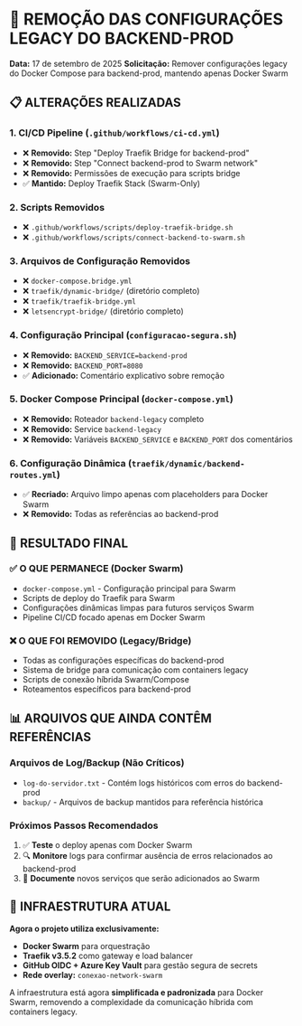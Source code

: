 # 🧹 REMOÇÃO DAS CONFIGURAÇÕES LEGACY DO BACKEND-PROD

**Data:** 17 de setembro de 2025
**Solicitação:** Remover configurações legacy do Docker Compose para backend-prod, mantendo apenas Docker Swarm

## 📋 ALTERAÇÕES REALIZADAS

### 1. CI/CD Pipeline (`.github/workflows/ci-cd.yml`)
- ❌ **Removido:** Step "Deploy Traefik Bridge for backend-prod"
- ❌ **Removido:** Step "Connect backend-prod to Swarm network"
- ❌ **Removido:** Permissões de execução para scripts bridge
- ✅ **Mantido:** Deploy Traefik Stack (Swarm-Only)

### 2. Scripts Removidos
- ❌ `.github/workflows/scripts/deploy-traefik-bridge.sh`
- ❌ `.github/workflows/scripts/connect-backend-to-swarm.sh`

### 3. Arquivos de Configuração Removidos
- ❌ `docker-compose.bridge.yml`
- ❌ `traefik/dynamic-bridge/` (diretório completo)
- ❌ `traefik/traefik-bridge.yml`
- ❌ `letsencrypt-bridge/` (diretório completo)

### 4. Configuração Principal (`configuracao-segura.sh`)
- ❌ **Removido:** `BACKEND_SERVICE=backend-prod`
- ❌ **Removido:** `BACKEND_PORT=8080`
- ✅ **Adicionado:** Comentário explicativo sobre remoção

### 5. Docker Compose Principal (`docker-compose.yml`)
- ❌ **Removido:** Roteador `backend-legacy` completo
- ❌ **Removido:** Service `backend-legacy`
- ❌ **Removido:** Variáveis `BACKEND_SERVICE` e `BACKEND_PORT` dos comentários

### 6. Configuração Dinâmica (`traefik/dynamic/backend-routes.yml`)
- ✅ **Recriado:** Arquivo limpo apenas com placeholders para Docker Swarm
- ❌ **Removido:** Todas as referências ao backend-prod

## 🎯 RESULTADO FINAL

### ✅ O QUE PERMANECE (Docker Swarm)
- `docker-compose.yml` - Configuração principal para Swarm
- Scripts de deploy do Traefik para Swarm
- Configurações dinâmicas limpas para futuros serviços Swarm
- Pipeline CI/CD focado apenas em Docker Swarm

### ❌ O QUE FOI REMOVIDO (Legacy/Bridge)
- Todas as configurações específicas do backend-prod
- Sistema de bridge para comunicação com containers legacy
- Scripts de conexão híbrida Swarm/Compose
- Roteamentos específicos para backend-prod

## 📊 ARQUIVOS QUE AINDA CONTÊM REFERÊNCIAS

### Arquivos de Log/Backup (Não Críticos)
- `log-do-servidor.txt` - Contém logs históricos com erros do backend-prod
- `backup/` - Arquivos de backup mantidos para referência histórica

### Próximos Passos Recomendados
1. ✅ **Teste** o deploy apenas com Docker Swarm
2. 🔍 **Monitore** logs para confirmar ausência de erros relacionados ao backend-prod
3. 📝 **Documente** novos serviços que serão adicionados ao Swarm

## 🚀 INFRAESTRUTURA ATUAL

**Agora o projeto utiliza exclusivamente:**
- **Docker Swarm** para orquestração
- **Traefik v3.5.2** como gateway e load balancer
- **GitHub OIDC + Azure Key Vault** para gestão segura de secrets
- **Rede overlay:** `conexao-network-swarm`

A infraestrutura está agora **simplificada e padronizada** para Docker Swarm, removendo a complexidade da comunicação híbrida com containers legacy.